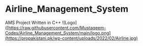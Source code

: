 # Airline_Management_System
AMS Project Written in C++
![Logo]([https://raw.githubusercontent.com/Mustaqeem-Codes/Airline_Management_System/main/logo.png](https://propakistani.pk/wp-content/uploads/2022/02/Airline.jpg)
